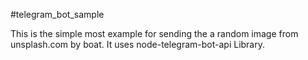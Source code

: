 #telegram_bot_sample

This is the simple most example for sending the a random image from unsplash.com by boat.
It uses node-telegram-bot-api Library.
